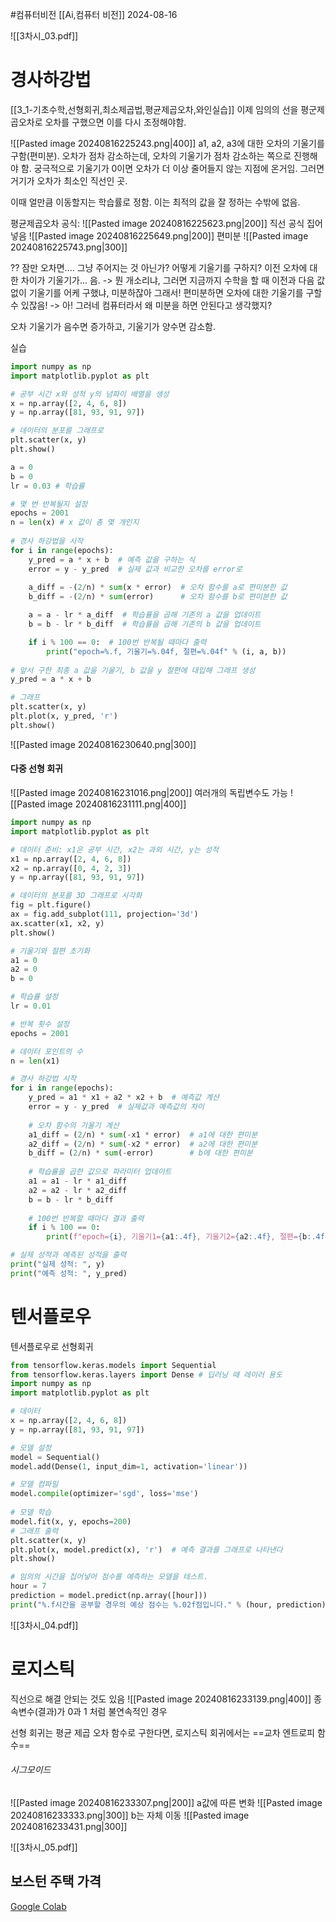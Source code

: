 #컴퓨터비전 
[[Ai,컴퓨터 비전]]
2024-08-16

![[3차시_03.pdf]]
# 경사하강법
[[3_1-기초수학,선형회귀,최소제곱법,평균제곱오차,와인실습]]
이제 임의의 선을 평군제곱오차로 오차를 구했으면 이를 다시 조정해야함.

![[Pasted image 20240816225243.png|400]]
a1, a2, a3에 대한 오차의 기울기를 구함(편미분).
오차가 점차 감소하는데, 오차의 기울기가 점차 감소하는 쪽으로 진행해야 함.
궁극적으로 기울기가 0이면 오차가 더 이상 줄어들지 않는 지점에 온거임.
그러면 거기가 오차가 최소인 직선인 곳.

이때 얼만큼 이동할지는 학습률로 정함. 이는 최적의 값을 잘 정하는 수밖에 없음.

평균제곱오차 공식:
![[Pasted image 20240816225623.png|200]]
직선 공식 집어 넣음
![[Pasted image 20240816225649.png|200]]
편미분
![[Pasted image 20240816225743.png|300]]

?? 잠만 오차면.... 그냥 주어지는 것 아닌가? 어떻게 기울기를 구하지? 이전 오차에 대한 차이가 기울기가... 음.
-> 뭔 개소리냐, 그러면 지금까지 수학을 할 때 이전과 다음 값 없이 기울기를 어케 구했냐, 미분하잖아 그래서! 편미분하면 오차에 대한 기울기를 구할 수 있잖음! -> 아! 그러네 컴퓨터라서 왜 미분을 하면 안된다고 생각했지?

오차 기울기가 음수면 증가하고, 기울기가 양수면 감소함.

실습
```python
import numpy as np
import matplotlib.pyplot as plt

# 공부 시간 x와 성적 y의 넘파이 배열을 생성
x = np.array([2, 4, 6, 8])
y = np.array([81, 93, 91, 97])

# 데이터의 분포를 그래프로
plt.scatter(x, y)
plt.show()

a = 0
b = 0
lr = 0.03 # 학습률

# 몇 번 반복될지 설정
epochs = 2001
n = len(x) # x 값이 총 몇 개인지
  
# 경사 하강법을 시작
for i in range(epochs):
    y_pred = a * x + b  # 예측 값을 구하는 식
    error = y - y_pred  # 실제 값과 비교한 오차를 error로
    
    a_diff = -(2/n) * sum(x * error)  # 오차 함수를 a로 편미분한 값
    b_diff = -(2/n) * sum(error)      # 오차 함수를 b로 편미분한 값 

    a = a - lr * a_diff  # 학습률을 곱해 기존의 a 값을 업데이트
    b = b - lr * b_diff  # 학습률을 곱해 기존의 b 값을 업데이트  

    if i % 100 == 0:  # 100번 반복될 때마다 출력
        print("epoch=%.f, 기울기=%.04f, 절편=%.04f" % (i, a, b))
  
# 앞서 구한 최종 a 값을 기울기, b 값을 y 절편에 대입해 그래프 생성
y_pred = a * x + b 

# 그래프
plt.scatter(x, y)
plt.plot(x, y_pred, 'r')
plt.show()
```
![[Pasted image 20240816230640.png|300]]


#### 다중 선형 회귀
![[Pasted image 20240816231016.png|200]]
여러개의 독립변수도 가능
![[Pasted image 20240816231111.png|400]]

```python
import numpy as np
import matplotlib.pyplot as plt

# 데이터 준비: x1은 공부 시간, x2는 과외 시간, y는 성적
x1 = np.array([2, 4, 6, 8])
x2 = np.array([0, 4, 2, 3])
y = np.array([81, 93, 91, 97])

# 데이터의 분포를 3D 그래프로 시각화
fig = plt.figure()
ax = fig.add_subplot(111, projection='3d')
ax.scatter(x1, x2, y)
plt.show()

# 기울기와 절편 초기화
a1 = 0
a2 = 0
b = 0

# 학습률 설정
lr = 0.01

# 반복 횟수 설정
epochs = 2001

# 데이터 포인트의 수
n = len(x1)

# 경사 하강법 시작
for i in range(epochs):
    y_pred = a1 * x1 + a2 * x2 + b  # 예측값 계산
    error = y - y_pred  # 실제값과 예측값의 차이
    
    # 오차 함수의 기울기 계산
    a1_diff = (2/n) * sum(-x1 * error)  # a1에 대한 편미분
    a2_diff = (2/n) * sum(-x2 * error)  # a2에 대한 편미분
    b_diff = (2/n) * sum(-error)        # b에 대한 편미분
    
    # 학습률을 곱한 값으로 파라미터 업데이트
    a1 = a1 - lr * a1_diff
    a2 = a2 - lr * a2_diff
    b = b - lr * b_diff
    
    # 100번 반복할 때마다 결과 출력
    if i % 100 == 0:
        print(f"epoch={i}, 기울기1={a1:.4f}, 기울기2={a2:.4f}, 절편={b:.4f}")

# 실제 성적과 예측된 성적을 출력
print("실제 성적: ", y)
print("예측 성적: ", y_pred)

```

# 텐서플로우
텐서플로우로 선형회귀
```python
from tensorflow.keras.models import Sequential
from tensorflow.keras.layers import Dense # 딥러닝 때 레이러 용도
import numpy as np
import matplotlib.pyplot as plt

# 데이터
x = np.array([2, 4, 6, 8])
y = np.array([81, 93, 91, 97])

# 모델 설정
model = Sequential()
model.add(Dense(1, input_dim=1, activation='linear'))

# 모델 컴파일
model.compile(optimizer='sgd', loss='mse')
  
# 모델 학습
model.fit(x, y, epochs=200)
# 그래프 출력
plt.scatter(x, y)
plt.plot(x, model.predict(x), 'r')  # 예측 결과를 그래프로 나타낸다
plt.show()

# 임의의 시간을 집어넣어 점수를 예측하는 모델을 테스트.
hour = 7
prediction = model.predict(np.array([hour]))
print("%.f시간을 공부할 경우의 예상 점수는 %.02f점입니다." % (hour, prediction))
```


![[3차시_04.pdf]]
# 로지스틱
직선으로 해결 안되는 것도 있음
![[Pasted image 20240816233139.png|400]]
종속변수(결과)가 0과 1 처럼 불연속적인 경우

선형 회귀는 평균 제곱 오차 함수로 구한다면,
로지스틱 회귀에서는 ==교차 엔트로피 함수==
###### 시그모이드
![[Pasted image 20240816233307.png|200]]
a값에 따른 변화
![[Pasted image 20240816233333.png|300]]
b는 자체 이동
![[Pasted image 20240816233431.png|300]]



![[3차시_05.pdf]]
## 보스턴 주택 가격
[Google Colab](https://colab.research.google.com/drive/1L7JwgKDPMC6Jr0DfQrz7Xk12iCNvA41G?hl=ko#scrollTo=mBwq6H1K2_Fi)